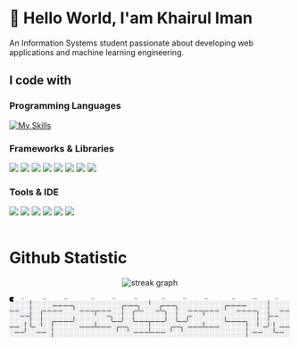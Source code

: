 # 👋 Hello World, I'am Khairul Iman

An Information Systems student passionate about developing web applications and machine learning engineering.

## **I code with**

### **Programming Languages**

[![My Skills](https://skillicons.dev/icons?i=html,css,js,py,php)](https://skillicons.dev)

### **Frameworks & Libraries**

 <img src="https://img.shields.io/badge/next%20js-000000?style=for-the-badge&logo=nextdotjs&logoColor=white" /> <img src="https://img.shields.io/badge/React-20232A?style=for-the-badge&logo=react&logoColor=61DAFB" />
 <img src="https://img.shields.io/badge/Vite-B73BFE?style=for-the-badge&logo=vite&logoColor=FFD62E" />
 <img src="https://img.shields.io/badge/shadcn%2Fui-000000?style=for-the-badge&logo=shadcnui&logoColor=white" />
 <img src="https://img.shields.io/badge/Tailwind_CSS-38B2AC?style=for-the-badge&logo=tailwind-css&logoColor=white" />
 <img src="https://img.shields.io/badge/Laravel-FF2D20?style=for-the-badge&logo=laravel&logoColor=white" />
 <img src="https://img.shields.io/badge/TensorFlow-FF6F00?style=for-the-badge&logo=TensorFlow&logoColor=white" />
 <img src="https://img.shields.io/badge/scikit_learn-F7931E?style=for-the-badge&logo=scikit-learn&logoColor=white" />

### **Tools & IDE**

<img src="https://img.shields.io/badge/VSCode-0078D4?style=for-the-badge&logo=visual%20studio%20code&logoColor=white"> <img src="https://img.shields.io/badge/GIT-E44C30?style=for-the-badge&logo=git&logoColor=white">
<img src="https://img.shields.io/badge/Jupyter-F37626.svg?&style=for-the-badge&logo=Jupyter&logoColor=white">
<img src="https://img.shields.io/badge/Colab-F9AB00?style=for-the-badge&logo=googlecolab&color=525252">
<img src="https://img.shields.io/badge/Figma-F24E1E?style=for-the-badge&logo=figma&logoColor=white">
<img src="https://img.shields.io/badge/Adobe%20Illustrator-FF9A00?style=for-the-badge&logo=adobe%20illustrator&logoColor=white"><br><br>

# Github Statistic

<div align="center">
  <img src="https://streak-stats.demolab.com?user=FoolByte&locale=en&mode=daily&theme=dark&hide_border=false&border_radius=5&order=3" height="220" alt="streak graph"  />
</div><br>

<picture>
  <source media="(prefers-color-scheme: dark)" srcset="https://raw.githubusercontent.com/FoolByte/FoolByte/output/pacman-contribution-graph-dark.svg">
  <source media="(prefers-color-scheme: light)" srcset="https://raw.githubusercontent.com/FoolByte/FoolByte/output/pacman-contribution-graph.svg">
  <img alt="pacman contribution graph" src="https://raw.githubusercontent.com/FoolByte/FoolByte/output/pacman-contribution-graph.svg">
</picture>

